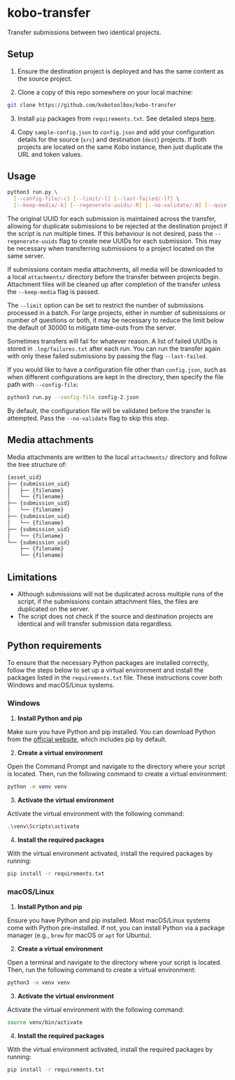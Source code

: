 # kobo-transfer

Transfer submissions between two identical projects.

## Setup

1. Ensure the destination project is deployed and has the same content as the
   source project.

2. Clone a copy of this repo somewhere on your local machine:

```bash
git clone https://github.com/kobotoolbox/kobo-transfer
```

3. Install `pip` packages from `requirements.txt`. See detailed steps [here](#python-requirements).

4. Copy `sample-config.json` to `config.json` and add your configuration details
   for the source (`src`) and destination (`dest`) projects. If both projects
   are located on the same Kobo instance, then just duplicate the URL and token
   values.

## Usage

```bash
python3 run.py \
  [--config-file/-c] [--limit/-l] [--last-failed/-lf] \
  [--keep-media/-k] [--regenerate-uuids/-R] [--no-validate/-N] [--quiet/-q]
```

The original UUID for each submission is maintained across the transfer,
allowing for duplicate submissions to be rejected at the destination project if
the script is run multiple times. If this behaviour is not desired, pass the
`--regenerate-uuids` flag to create new UUIDs for each submission. This may be
necessary when transferring submissions to a project located on the same server.

If submissions contain media attachments, all media will be downloaded to a
local `attachments/` directory before the transfer between projects begin.
Attachment files will be cleaned up after completion of the transfer unless the
`--keep-media` flag is passed.

The `--limit` option can be set to restrict the number of submissions processed
in a batch. For large projects, either in number of submissions or number of
questions or both, it may be necessary to reduce the limit below the default of
30000 to mitigate time-outs from the server.

Sometimes transfers will fail for whatever reason. A list of failed UUIDs is
stored in `.log/failures.txt` after each run. You can run the transfer again
with only these failed submissions by passing the flag `--last-failed`.

If you would like to have a configuration file other than `config.json`, such as
when different configurations are kept in the directory, then specify the file
path with `--config-file`:

```bash
python3 run.py --config-file config-2.json
```

By default, the configuration file will be validated before the transfer is
attempted. Pass the `--no-validate` flag to skip this step.

## Media attachments

Media attachments are written to the local `attachments/` directory and follow
the tree structure of:

```bash
{asset_uid}
├── {submission_uid}
│   ├── {filename}
│   └── {filename}
├── {submission_uid}
│   └── {filename}
├── {submission_uid}
│   └── {filename}
├── {submission_uid}
│   └── {filename}
└── {submission_uid}
    ├── {filename}
    └── {filename}
```

## Limitations

- Although submissions will not be duplicated across multiple runs of the
  script, if the submissions contain attachment files, the files are duplicated
  on the server.
- The script does not check if the source and destination projects are identical
  and will transfer submission data regardless.

## Python requirements

To ensure that the necessary Python packages are installed correctly, follow the steps below to set up a virtual environment and install the packages listed in the `requirements.txt` file. These instructions cover both Windows and macOS/Linux systems.

### Windows

1. **Install Python and pip**

Make sure you have Python and pip installed. You can download Python from the [official website](https://www.python.org/downloads/), which includes pip by default.

2. **Create a virtual environment**

Open the Command Prompt and navigate to the directory where your script is located. Then, run the following command to create a virtual environment:
```sh
python -m venv venv
```

3. **Activate the virtual environment**
   
Activate the virtual environment with the following command:
```sh
.\venv\Scripts\activate
```

4. **Install the required packages**

With the virtual environment activated, install the required packages by running:
```sh
pip install -r requirements.txt
```

### macOS/Linux

1. **Install Python and pip**

Ensure you have Python and pip installed. Most macOS/Linux systems come with Python pre-installed. If not, you can install Python via a package manager (e.g., `brew` for macOS or `apt` for Ubuntu).

2. **Create a virtual environment**

Open a terminal and navigate to the directory where your script is located. Then, run the following command to create a virtual environment:
```sh
python3 -m venv venv
```

3. **Activate the virtual environment**

Activate the virtual environment with the following command:
```sh
source venv/bin/activate
```

4. **Install the required packages**

With the virtual environment activated, install the required packages by running:
```sh
pip install -r requirements.txt
```
